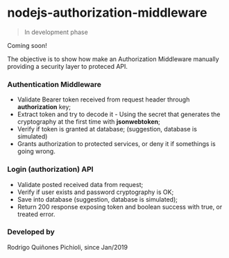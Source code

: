 # nodejs-authorization-middleware
>In development phase

Coming soon!

The objective is to show how make an Authorization Middleware manually providing a security layer to proteced API.

### Authentication Middleware
- Validate Bearer token received from request header through **authorization** key;
- Extract token and try to decode it - Using the secret that generates the cryptography at the first time with **jsonwebtoken**;
- Verify if token is granted at database; (suggestion, database is simulated)
- Grants authorization to protected services, or deny it if somethings is going wrong.

### Login (authorization) API
- Validate posted received data from request;
- Verify if user exists and password cryptography is OK;
- Save into database (suggestion, database is simulated);
- Return 200 response exposing token and boolean success with true, or treated error.

### Developed by
Rodrigo Quiñones Pichioli, since Jan/2019
